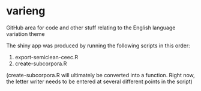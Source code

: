 # varieng
GitHub area for code and other stuff relating to the English language variation theme

The shiny app was produced by running the following scripts in this order: 

1. export-semiclean-ceec.R
2. create-subcorpora.R

(create-subcorpora.R will ultimately be converted into a function. Right now, the letter writer needs to be entered at several different points in the script)
